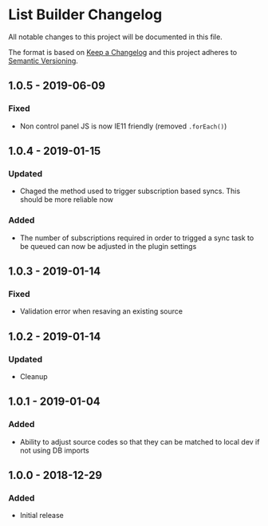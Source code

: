 # List Builder Changelog

All notable changes to this project will be documented in this file.

The format is based on [Keep a Changelog](http://keepachangelog.com/) and this project adheres to [Semantic Versioning](http://semver.org/).

## 1.0.5 - 2019-06-09
### Fixed
- Non control panel JS is now IE11 friendly (removed `.forEach()`)

## 1.0.4 - 2019-01-15
### Updated
- Chaged the method used to trigger subscription based syncs. This should be more reliable now
### Added
- The number of subscriptions required in order to trigged a sync task to be queued can now be adjusted in the plugin settings

## 1.0.3 - 2019-01-14
### Fixed
- Validation error when resaving an existing source

## 1.0.2 - 2019-01-14
### Updated
- Cleanup

## 1.0.1 - 2019-01-04
### Added
- Ability to adjust source codes so that they can be matched to local dev if not using DB imports

## 1.0.0 - 2018-12-29
### Added
- Initial release
